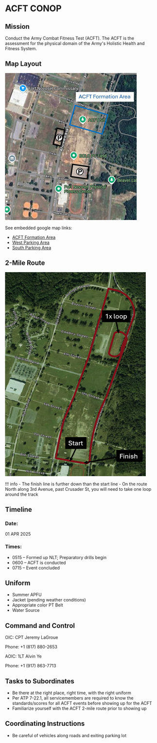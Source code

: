 # ACFT CONOP

## Mission

Conduct the Army Combat Fitness Test (ACFT). The ACFT is the assessment for the physical domain of the Army's Holistic Health and Fitness System. 

## Map Layout

![ACFT Layout](image.png)

See embedded google map links: 

- [ACFT Formation Area](https://maps.app.goo.gl/PB3U9sXooTPtaygX8)
- [West Parking Area](https://maps.app.goo.gl/tWqr6Q6jSKogmXV36)
- [South Parking Area](https://maps.app.goo.gl/AvRmwvuhShAFKyNG9)

## 2-Mile Route

![alt text](image-1.png)

!!! info
    - The finish line is further down than the start line
    - On the route North along 3rd Avenue, past Crusader St, you will need to take one loop around the track

## Timeline

### Date: 

01 APR 2025

### Times:

- 0515 – Formed up NLT; Preparatory drills begin
- 0600 – ACFT is conducted
- 0715 – Event concluded

## Uniform

- Summer APFU
- Jacket (pending weather conditions)
- Appropriate color PT Belt 
- Water Source

## Command and Control

OIC: CPT Jeremy LaGroue

Phone: +1 (817) 880-2653

AOIC: 1LT Alvin Ye

Phone: +1 (917) 863-7713

## Tasks to Subordinates

- Be there at the right place, right time, with the right uniform
- Per ATP 7-22.1, all servicemembers are required to know the standards/scores for all ACFT events before showing up for the ACFT
- Familiarize yourself with the ACFT 2-mile route prior to showing up

## Coordinating Instructions

- Be careful of vehicles along roads and exiting parking lot
